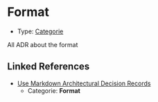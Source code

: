 # Format

* Type: [Categorie](categorie.md)

All ADR about the format


## Linked References

* [Use Markdown Architectural Decision Records](../adr/0000-use-markdown-architectural-decision-records.md)
  * Categorie: **Format**
